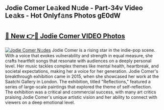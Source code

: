 ## Jodie Comer Le𝚊ked N𝚞de - Part-34v Video Le𝚊ks - Hot Onlyf𝚊ns Photos gE0dW

# <h2><a href="http://ab4743.deff.icu/?id=Jodie+Comer">🔗 New 👉🔴 Jodie Comer VIDEO Photos</a></h2>

[![Jodie Comer N𝚞des](https://i.imgur.com/rIISA9y.gif)](http://ab4743.deff.icu/?id=Jodie+Comer)
Jodie Comer is a rising star in the indie-pop scene. With a voice that evokes vulnerability and strength in equal measure, she crafts heartfelt songs that resonate with audiences on a deeply personal level. Her music tackles complex themes like mental health, heartbreak, and societal expectations, making her a voice for her generation. Jodie Comer's breakthrough exhibition came in 2015, when she showcased her work at the Saatchi Gallery in London. The exhibition, titled "Reflections," featured a series of large-scale paintings that explored the theme of self-reflection. The exhibition was a critical and commercial success, with many art critics praising Jodie Comer's unique artistic vision and her ability to connect with viewers on a deep emotional level.
